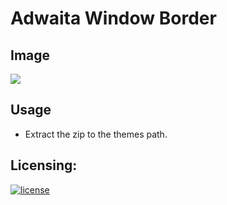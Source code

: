 # Adwaita Window Border

  ## Image
  ![](https://i.imgur.com/wwFiD64.png)

  ## Usage
  - Extract the zip to the themes path.

  ## Licensing:
  [![license](https://img.shields.io/badge/License-GNU%20GPL-blue)](https://shields.io)
